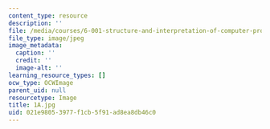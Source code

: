 ```yaml
---
content_type: resource
description: ''
file: /media/courses/6-001-structure-and-interpretation-of-computer-programs-spring-2005/021e98053977f1cb5f91ad8ea8db46c0_1A.jpg
file_type: image/jpeg
image_metadata:
  caption: ''
  credit: ''
  image-alt: ''
learning_resource_types: []
ocw_type: OCWImage
parent_uid: null
resourcetype: Image
title: 1A.jpg
uid: 021e9805-3977-f1cb-5f91-ad8ea8db46c0
---
```

